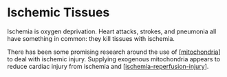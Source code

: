 # Ischemic Tissues

Ischemia is oxygen deprivation.  Heart attacks, strokes, and pneumonia all have something in common: they kill tissues with ischemia.

There has been some promising research around the use of [[mitochondria]] to deal with ischemic injury.  Supplying exogenous mitochondria appears to reduce cardiac injury from ischemia and [[ischemia-reperfusion-injury]].

[//begin]: # "Autogenerated link references for markdown compatibility"
[mitochondria]: mitochondria.md "Mitochondria"
[ischemia-reperfusion-injury]: ischemia-reperfusion-injury.md "Ischemia Reperfusion Injury"
[//end]: # "Autogenerated link references"